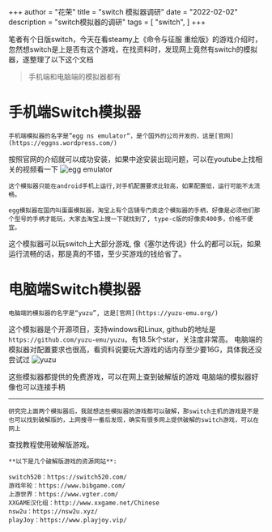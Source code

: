 +++
author = "花荣"
title = "switch 模拟器调研"
date = "2022-02-02"
description = "switch模拟器的调研"
tags = [
    "switch",
]
+++

笔者有个日版switch，今天在看steamy上《命令与征服 重绘版》的游戏介绍时，忽然想switch是上是否有这个游戏，在找资料时，发现网上竟然有switch的模拟器，遂整理了以下这个文档
<!--more-->

> 手机端和电脑端的模拟器都有

# 手机端Switch模拟器
	手机端模拟器的名字是”egg ns emulator“，是个国外的公司开发的，这是[官网](https://eggns.wordpress.com/)
按照官网的介绍就可以成功安装，如果中途安装出现问题，可以在youtube上找相关的视频看一下
![egg emulator](https://s2.loli.net/2022/02/03/jzLDiCwMaKZOr8e.png)

	这个模拟器只能在android手机上运行,对手机配置要求比较高，如果配置低，运行可能不太流畅。
	
	egg模拟器在国内叫蛋蛋模拟器，淘宝上有个店铺专门卖这个模拟器的手柄，好像是必须他们那个型号的手柄才能玩，大家去淘宝上搜一下就找到了, type-c版的好像卖400多，价格不便宜。
这个模拟器可以玩switch上大部分游戏, 像《塞尔达传说》什么的都可以玩，如果运行流畅的话，那是真的不错，至少买游戏的钱给省了。

# 电脑端Switch模拟器
	电脑端的模拟器的名字是“yuzu”, 这是[官网](https://yuzu-emu.org/) 
这个模拟器是个开源项目，支持windows和Linux, github的地址是`https://github.com/yuzu-emu/yuzu`，有18.5k个star，关注度非常高。
电脑端的模拟器对配置要求也很高，看资料说要玩大游戏的话内存至少要16G，具体我还没尝试过
![yuzu](https://s2.loli.net/2022/02/03/eOl43fXAsNLicM5.png)

这些模拟器都提供的免费游戏，可以在网上查到破解版的游戏
电脑端的模拟器好像也可以连接手柄

---

	研究完上面两个模拟器后，我就想这些模拟器的游戏都可以破解，那switch主机的游戏是不是也可以找到破解版的，上网搜寻一番后发现，确实有很多网上提供破解的switch游戏，可以在网上
查找教程使用破解版游戏。

	**以下是几个破解版游戏的资源网站**:

	switch520：https://switch520.com/
	游戏年轮：https://www.bibgame.com/
	上游世界：https://www.vgter.com/
	XXGAME汉化组：http://www.xxgame.net/Chinese
	nsw2u：https://nsw2u.xyz/
	playJoy：https://www.playjoy.vip/



